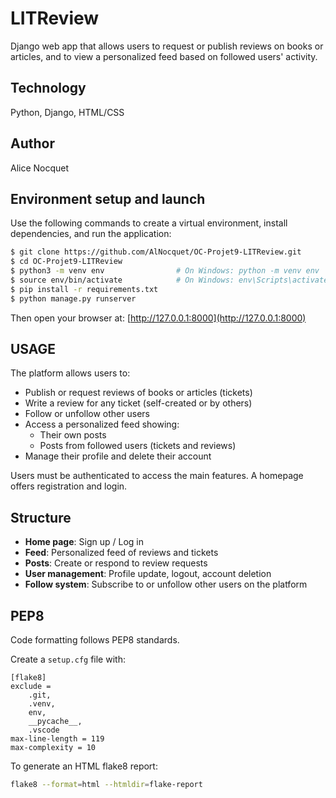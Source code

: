 # LITReview

Django web app that allows users to request or publish reviews on books or articles, and to view a personalized feed based on followed users' activity.



## Technology

Python, Django, HTML/CSS



## Author

Alice Nocquet



## Environment setup and launch

Use the following commands to create a virtual environment, install dependencies, and run the application:

```bash
$ git clone https://github.com/AlNocquet/OC-Projet9-LITReview.git
$ cd OC-Projet9-LITReview
$ python3 -m venv env                # On Windows: python -m venv env
$ source env/bin/activate            # On Windows: env\Scripts\activate
$ pip install -r requirements.txt
$ python manage.py runserver
```

Then open your browser at: [http://127.0.0.1:8000](http://127.0.0.1:8000)



## USAGE

The platform allows users to:

- Publish or request reviews of books or articles (tickets)
- Write a review for any ticket (self-created or by others)
- Follow or unfollow other users
- Access a personalized feed showing:
  - Their own posts
  - Posts from followed users (tickets and reviews)
- Manage their profile and delete their account

Users must be authenticated to access the main features. A homepage offers registration and login.



## Structure

- **Home page**: Sign up / Log in
- **Feed**: Personalized feed of reviews and tickets
- **Posts**: Create or respond to review requests
- **User management**: Profile update, logout, account deletion
- **Follow system**: Subscribe to or unfollow other users on the platform



## PEP8

Code formatting follows PEP8 standards.

Create a `setup.cfg` file with:

```
[flake8]
exclude =
    .git,
    .venv,
    env,
    __pycache__,
    .vscode
max-line-length = 119
max-complexity = 10
```

To generate an HTML flake8 report:

```bash
flake8 --format=html --htmldir=flake-report
```
